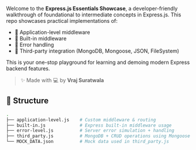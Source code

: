 Welcome to the **Express.js Essentials Showcase**, a developer-friendly walkthrough of foundational to intermediate concepts in Express.js. This repo showcases practical implementations of:

- 🔸 Application-level middleware  
- 🔸 Built-in middleware  
- 🔸 Error handling  
- 🔸 Third-party integration (MongoDB, Mongoose, JSON, FileSystem)

This is your one-stop playground for learning and demoing modern Express backend features.

> ✨ Made with 💻 by **Vraj Suratwala**


## 📂 Structure

```bash
.
├── application-level.js    # Custom middleware & routing
├── built-in.js             # Express built-in middleware usage
├── error-level.js          # Server error simulation + handling
├── third_party.js          # MongoDB + CRUD operations using Mongoose
└── MOCK_DATA.json          # Mock data used in third_party.js


